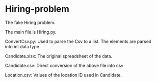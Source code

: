 # Hiring-problem
The fake Hiring problem.

The main file is Hiring.py. 

ConvertCsv.py: Used to parse the Csv to a list. The elements are parsed into int data type

Candidate.xlsx: The original spreadsheet of the data.

Candidate.csv: Direct conversion of the above file into csv

Location.csv: Values of the location ID used in Candidate.

